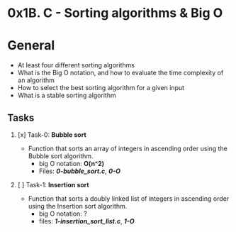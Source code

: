 # 0x1B. C - Sorting algorithms & Big O #

# General #
  - At least four different sorting algorithms
  - What is the Big O notation, and how to evaluate the time complexity of an algorithm
  - How to select the best sorting algorithm for a given input
  - What is a stable sorting algorithm

## Tasks ##

1. [x] Task-0: **Bubble sort**
   - Function that sorts an array of integers in ascending order using the Bubble sort algorithm.
     - big O notation: **O(n^2)**
     - Files: ***0-bubble_sort.c***, ***0-O***

2. [ ] Task-1: **Insertion sort**
    - Function that sorts a doubly linked list of integers in ascending order using the Insertion sort algorithm.
      - big O notation: ?
      - files: ***1-insertion_sort_list.c***, ***1-O***

